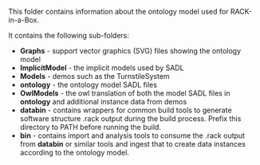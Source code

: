 This folder contains information about the ontology model used for RACK-in-a-Box.

It contains the following sub-folders:

- **Graphs** - support vector graphics (SVG) files showing the ontology model
- **ImplicitModel** - the implicit models used by SADL
- **Models** - demos such as the TurnstileSystem
- **ontology** - the ontology model SADL files
- **OwlModels** - the owl translation of both the model SADL files in **ontology** and additional instance data from demos
- **databin** - contains wrappers for common build tools to generate software structure .rack output during the build process.  Prefix this directory to PATH before running the build.
- **bin** - contains import and analysis tools to consume the .rack output from **databin** or similar tools and ingest that to create data instances according to the ontology model.
